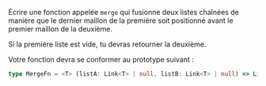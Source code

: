 Écrire une fonction appelée `merge` qui fusionne deux listes chaînées de manière que le dernier maillon de la première soit positionné avant le premier maillon de la deuxième.

Si la première liste est vide, tu devras retourner la deuxième.

Votre fonction devra se conformer au prototype suivant :

```typescript
type MergeFn = <T> (listA: Link<T> | null, listB: Link<T> | null) => Link<T> | null
```